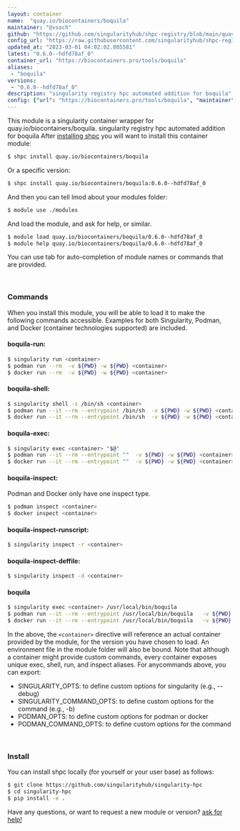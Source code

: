 ```yaml
---
layout: container
name:  "quay.io/biocontainers/boquila"
maintainer: "@vsoch"
github: "https://github.com/singularityhub/shpc-registry/blob/main/quay.io/biocontainers/boquila/container.yaml"
config_url: "https://raw.githubusercontent.com/singularityhub/shpc-registry/main/quay.io/biocontainers/boquila/container.yaml"
updated_at: "2023-03-01 04:02:02.805581"
latest: "0.6.0--hdfd78af_0"
container_url: "https://biocontainers.pro/tools/boquila"
aliases:
 - "boquila"
versions:
 - "0.6.0--hdfd78af_0"
description: "singularity registry hpc automated addition for boquila"
config: {"url": "https://biocontainers.pro/tools/boquila", "maintainer": "@vsoch", "description": "singularity registry hpc automated addition for boquila", "latest": {"0.6.0--hdfd78af_0": "sha256:87eccf9ce054cbd981f39f47a6e738cfef526a4294ca7c41487a723e7a9a3337"}, "tags": {"0.6.0--hdfd78af_0": "sha256:87eccf9ce054cbd981f39f47a6e738cfef526a4294ca7c41487a723e7a9a3337"}, "docker": "quay.io/biocontainers/boquila", "aliases": {"boquila": "/usr/local/bin/boquila"}}
---
```


This module is a singularity container wrapper for quay.io/biocontainers/boquila.
singularity registry hpc automated addition for boquila
After [installing shpc](#install) you will want to install this container module:


```bash
$ shpc install quay.io/biocontainers/boquila
```

Or a specific version:

```bash
$ shpc install quay.io/biocontainers/boquila:0.6.0--hdfd78af_0
```

And then you can tell lmod about your modules folder:

```bash
$ module use ./modules
```

And load the module, and ask for help, or similar.

```bash
$ module load quay.io/biocontainers/boquila/0.6.0--hdfd78af_0
$ module help quay.io/biocontainers/boquila/0.6.0--hdfd78af_0
```

You can use tab for auto-completion of module names or commands that are provided.

<br>

### Commands

When you install this module, you will be able to load it to make the following commands accessible.
Examples for both Singularity, Podman, and Docker (container technologies supported) are included.

#### boquila-run:

```bash
$ singularity run <container>
$ podman run --rm  -v ${PWD} -w ${PWD} <container>
$ docker run --rm  -v ${PWD} -w ${PWD} <container>
```

#### boquila-shell:

```bash
$ singularity shell -s /bin/sh <container>
$ podman run --it --rm --entrypoint /bin/sh  -v ${PWD} -w ${PWD} <container>
$ docker run --it --rm --entrypoint /bin/sh  -v ${PWD} -w ${PWD} <container>
```

#### boquila-exec:

```bash
$ singularity exec <container> "$@"
$ podman run --it --rm --entrypoint ""  -v ${PWD} -w ${PWD} <container> "$@"
$ docker run --it --rm --entrypoint ""  -v ${PWD} -w ${PWD} <container> "$@"
```

#### boquila-inspect:

Podman and Docker only have one inspect type.

```bash
$ podman inspect <container>
$ docker inspect <container>
```

#### boquila-inspect-runscript:

```bash
$ singularity inspect -r <container>
```

#### boquila-inspect-deffile:

```bash
$ singularity inspect -d <container>
```


#### boquila

```bash
$ singularity exec <container> /usr/local/bin/boquila
$ podman run --it --rm --entrypoint /usr/local/bin/boquila   -v ${PWD} -w ${PWD} <container> -c " $@"
$ docker run --it --rm --entrypoint /usr/local/bin/boquila   -v ${PWD} -w ${PWD} <container> -c " $@"
```



In the above, the `<container>` directive will reference an actual container provided
by the module, for the version you have chosen to load. An environment file in the
module folder will also be bound. Note that although a container
might provide custom commands, every container exposes unique exec, shell, run, and
inspect aliases. For anycommands above, you can export:

 - SINGULARITY_OPTS: to define custom options for singularity (e.g., --debug)
 - SINGULARITY_COMMAND_OPTS: to define custom options for the command (e.g., -b)
 - PODMAN_OPTS: to define custom options for podman or docker
 - PODMAN_COMMAND_OPTS: to define custom options for the command

<br>

### Install

You can install shpc locally (for yourself or your user base) as follows:

```bash
$ git clone https://github.com/singularityhub/singularity-hpc
$ cd singularity-hpc
$ pip install -e .
```

Have any questions, or want to request a new module or version? [ask for help!](https://github.com/singularityhub/singularity-hpc/issues)